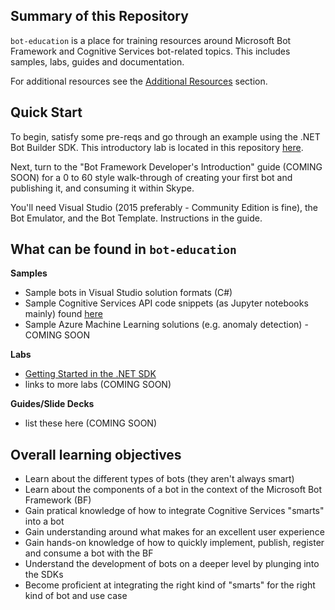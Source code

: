 ## Summary of this Repository

`bot-education` is a place for training resources around Microsoft Bot Framework and Cognitive Services bot-related topics.  This includes samples, labs, guides and documentation.

For additional resources see the [Additional Resources](ADDITIONAL_RESOURCES.md) section.

##  Quick Start

To begin, satisfy some pre-reqs and go through an example using the .NET Bot Builder SDK.  This introductory lab is located in this repository [here](labs/Lab_Getting_Started.md).

Next, turn to the "Bot Framework Developer's Introduction" guide (COMING SOON) for a 0 to 60 style walk-through of creating your first bot and publishing it, and consuming it within Skype.

You'll need Visual Studio (2015 preferably - Community Edition is fine), the Bot Emulator, and the Bot Template.  Instructions in the guide.

##  What can be found in `bot-education`

**Samples**
* Sample bots in Visual Studio solution formats (C#)
* Sample Cognitive Services API code snippets (as Jupyter notebooks mainly) found [here](/CognitiveServices/Samples/python)
* Sample Azure Machine Learning solutions (e.g. anomaly detection) - COMING SOON

**Labs**
* [Getting Started in the .NET SDK](labs/Lab_Getting_Started.md)
* links to more labs (COMING SOON)

**Guides/Slide Decks**
* list these here (COMING SOON)

##  Overall learning objectives

* Learn about the different types of bots (they aren't always smart)
* Learn about the components of a bot in the context of the Microsoft Bot Framework (BF)
* Gain pratical knowledge of how to integrate Cognitive Services "smarts" into a bot
* Gain understanding around what makes for an excellent user experience
* Gain hands-on knowledge of how to quickly implement, publish, register and consume a bot with the BF
* Understand the development of bots on a deeper level by plunging into the SDKs
* Become proficient at integrating the right kind of "smarts" for the right kind of bot and use case

